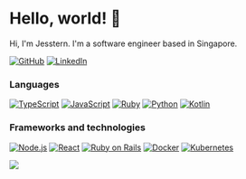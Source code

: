 # Hello, world! 👋

Hi, I'm Jesstern. I'm a software engineer based in Singapore. 

[![GitHub](https://img.shields.io/badge/GitHub-white?style=for-the-badge&logo=github&logoColor=black)](https://github.com/jsstrn)
[![LinkedIn](https://img.shields.io/badge/LinkedIn-white?style=for-the-badge&logo=linkedin&logoColor=black)](https://www.linkedin.com/in/jesstern/)

### Languages
[![TypeScript](https://img.shields.io/badge/typescript-whitesmoke?style=for-the-badge&logo=typescript)](https://github.com/jsstrn)
[![JavaScript](https://img.shields.io/badge/javascript-whitesmoke?style=for-the-badge&logo=javascript)](https://github.com/jsstrn)
[![Ruby](https://img.shields.io/badge/ruby-whitesmoke?style=for-the-badge&logo=ruby&logoColor=red)](https://github.com/jsstrn)
[![Python](https://img.shields.io/badge/python-whitesmoke?style=for-the-badge&logo=python)](https://github.com/jsstrn)
[![Kotlin](https://img.shields.io/badge/kotlin-whitesmoke?style=for-the-badge&logo=kotlin)](https://github.com/jsstrn)

### Frameworks and technologies
[![Node.js](https://img.shields.io/badge/node.js-whitesmoke?style=for-the-badge&logo=nodedotjs)](https://github.com/jsstrn)
[![React](https://img.shields.io/badge/react-whitesmoke?style=for-the-badge&logo=react)](https://github.com/jsstrn)
[![Ruby on Rails](https://img.shields.io/badge/rails-whitesmoke?style=for-the-badge&logo=rubyonrails&logoColor=red)](https://github.com/jsstrn)
[![Docker](https://img.shields.io/badge/docker-whitesmoke?style=for-the-badge&logo=docker)](https://github.com/jsstrn)
[![Kubernetes](https://img.shields.io/badge/kubernetes-whitesmoke?style=for-the-badge&logo=kubernetes)](https://github.com/jsstrn)

![](https://komarev.com/ghpvc/?username=jsstrn&color=yellow&style=flat-square)
